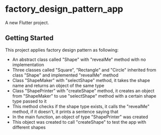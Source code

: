 # factory_design_pattern_app

A new Flutter project.

## Getting Started

This project applies factory design pattern as following:
- An abstract class called "Shape" with "revealMe" method with no implementation
- Three classes called "Square", "Rectangle" and "Circle" inherited from class "Shape" and implemented "revealMe" method
- Class "ShapeMaker" with "selectShape" method, it takes the shape name and returns an object of the same type
- Class "ShapePrinter" with "createShape" method, it creates an object from "ShapeMaker" to use "selectShape" method with a certain shape type passed to it
- This method checks if the shape type exists, it calls the "revealMe" method, if it doesn't, it prints a sentence saying that
- In the main function, an object of type "ShapePrinter" was created
- This object was created to call "createShape" to test the app with different shapes
